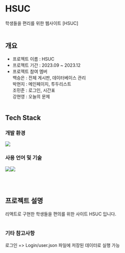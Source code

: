
# HSUC
학생들을 편리를 위한 웹사이트 [HSUC] <br><br>


## 개요
- 프로젝트 이름 : HSUC
- 프로젝트 기간 : 2023.09 ~ 2023.12
- 프로젝트 참여 멤버<br>
  백승은 : 전체 게시판, 데이터베이스 관리<br>
  박현지 : 메인페이지, 투두리스트<br>
  조민준 : 로그인, 시간표<br>
  강현영 : 오늘의 문제
<br><br>

## Tech Stack
### 개발 환경
<img src="https://img.shields.io/badge/visualstudiocode-007ACC?style=for-the-badge&logo=visualstudiocode&logoColor=white">

### 사용 언어 및 기술
<img src="https://img.shields.io/badge/react-61DAFB?style=for-the-badge&logo=react&logoColor=white"><img src="https://img.shields.io/badge/firebase-FFCA28?style=for-the-badge&logo=firebase&logoColor=black">


<br><br>


## 프로젝트 설명
리액트로 구현한 학생들을 편의를 위한 사이트 HSUC 입니다.
<br><br>

### 기타 참고사항
로그인 => Login/user.json 파일에 저장된 데이터로 실행 가능








